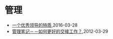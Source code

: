 # 管理
* [一个优秀领导的特质](/2016/2016-03-28-leader-character),2016-03-28
* [管理笔记－－如何更好的交接工作？](/2012/2012-03-29-how-to-hand-over-and-take-over-work),2012-03-29

